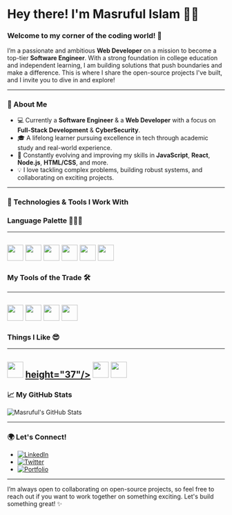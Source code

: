 # Hey there! I'm Masruful Islam 👋🏼
### Welcome to my corner of the coding world! 🚀

I’m a passionate and ambitious **Web Developer** on a mission to become a top-tier **Software Engineer**. With a strong foundation in college education and independent learning, I am building solutions that push boundaries and make a difference. This is where I share the open-source projects I've built, and I invite you to dive in and explore!

---

### 🚀 About Me
- 💻 Currently a **Software Engineer** & a **Web Developer** with a focus on **Full-Stack Development** & **CyberSecurity**.
- 🎓 A lifelong learner pursuing excellence in tech through academic study and real-world experience.
- 🌱 Constantly evolving and improving my skills in **JavaScript**, **React**, **Node.js**, **HTML/CSS**, and more.
- 💡 I love tackling complex problems, building robust systems, and collaborating on exciting projects.

---

### 🔧 Technologies & Tools I Work With

### Language Palette 🧑🏻‍💻
---
<a href="https://www.typescriptlang.org/"><img src="https://img.shields.io/badge/-TypeScript-3178C6?style=for-the-badge&logo=typescript&logoColor=white" height="37"/></a>
<a href="https://developer.mozilla.org/en-US/docs/Web/HTML"><img src="https://img.shields.io/badge/-HTML-E34F26?style=for-the-badge&logo=html5&logoColor=white" height="37"/></a>
<a href="https://developer.mozilla.org/en-US/docs/Web/CSS"><img src="https://img.shields.io/badge/-CSS-1572B6?style=for-the-badge&logo=css3&logoColor=white" height="37"/></a>
<a href="https://www.java.com/"><img src="https://img.shields.io/badge/-Java-007396?style=for-the-badge&logo=java&logoColor=white" height="37"/></a>
<a href="https://isocpp.org/"><img src="https://img.shields.io/badge/-C++-00599C?style=for-the-badge&logo=c%2B%2B&logoColor=white" height="37"/></a>
<a href="https://www.python.org/"><img src="https://img.shields.io/badge/-Python-3776AB?style=for-the-badge&logo=python&logoColor=white" height="37"/></a>
---

### My Tools of the Trade 🛠️
---
<a href="https://code.visualstudio.com/"><img src="https://img.shields.io/badge/-VS_Code-007ACC?style=for-the-badge&logo=visualstudiocode&logoColor=white" height="37"/></a>
<a href="https://www.eclipse.org/"><img src="https://img.shields.io/badge/-Eclipse-2C2255?style=for-the-badge&logo=eclipse&logoColor=white" height="37"/></a>
<a href="https://developer.apple.com/xcode/"><img src="https://img.shields.io/badge/-Xcode-007ACC?style=for-the-badge&logo=xcode&logoColor=white" height="37"/></a>
<a href="https://www.jetbrains.com/pycharm/"><img src="https://img.shields.io/badge/-PyCharm-000000?style=for-the-badge&logo=pycharm&logoColor=white" height="37"/></a>
---

### Things I Like 😎
---
<a href="https://www.nissanusa.com/"><img src="https://img.shields.io/badge/-Nissan-C3002F?style=for-the-badge&logo=nissan&logoColor=white" height="37"/></a>
<a href="https://www.apple.com/">height="37"/></a>
<a href="https://www.samsung.com/"><img src="https://img.io/badge/Samsung-000000?logo=samsung&logoColor=white&style=for-the-badge" height="37"/></a>
<a href="https://gemini.google.com/"><img src="https://img.shields.io/badge/-Google_Bard-4285F4?style=for-the-badge&logo=google&logoColor=white" height="37"/></a>
---

### 📈 My GitHub Stats

![Masruful's GitHub Stats](https://github-readme-stats.vercel.app/api?username=MasrufulIslam&show_icons=true&hide_title=true&count_private=true&hide=prs&theme=dark)

---

### 🌍 Let's Connect!
- [![LinkedIn](https://img.shields.io/badge/-LinkedIn-0A66C2?style=for-the-badge&logo=linkedin&logoColor=white)](https://www.linkedin.com/in/masruful-islam/)
- [![Twitter](https://img.shields.io/badge/-Twitter-1DA1F2?style=for-the-badge&logo=twitter&logoColor=white)](https://x.com/MasrufulN)
- [![Portfolio](https://img.shields.io/badge/-Portfolio-FF7700?style=for-the-badge&logo=wordpress&logoColor=white)](https://masrufulislam.github.io/portfolio/)

---

I’m always open to collaborating on open-source projects, so feel free to reach out if you want to work together on something exciting. Let's build something great! ✨

